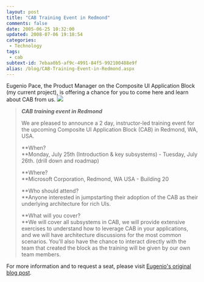 ```yaml
---
layout: post
title: "CAB Training Event in Redmond"
comments: false
date: 2005-06-25 10:32:00
updated: 2008-07-06 19:18:54
categories:
 - Technology
tags:
 - cab
subtext-id: 7ebaa0b5-af9c-4991-84f5-992100488e9f
alias: /blog/CAB-Training-Event-in-Redmond.aspx
---
```



Eugenio Pace, the Product Manager on the Composite UI Application Block (my current project), is offering a chance for you to come here and learn about CAB from us. ![](/Files/smile2.gif)

> **_CAB training event in Redmond_**
> 
> We are pleased to announce a 2 day, instructor-led training event for the upcoming Composite UI Application Block (CAB) in Redmond, WA, USA. 
> 
> **When?  
**Monday, July 25th (Introduction & key subsystems) - Tuesday, July 26th. (drill down and roadmap) 
> 
> **Where?  
**Microsoft Corporation, Redmond, WA USA - Building 20 
> 
> **Who should attend?  
**Anyone interested in jumpstarting their adoption of the CAB as their underlying architecture for rich UIs. 
> 
> **What will you cover?  
**We will cover all subsystems in CAB, we will provide extensive exercises to understand how to leverage CAB in your applications, and we will have architecture discussions for the most common scenarios. You'll also have the chance to interact directly with the team that created the block as the training will be given by our own team members. 

For more information and to request a seat, please visit [Eugenio's original blog post](http://blogs.msdn.com/eugeniop/archive/2005/06/24/432484.aspx). 
